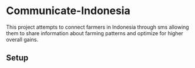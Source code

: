 # Communicate-Indonesia
This project attempts to connect farmers in Indonesia through sms allowing them to share information about farming patterns and optimize for higher overall gains.

## Setup
